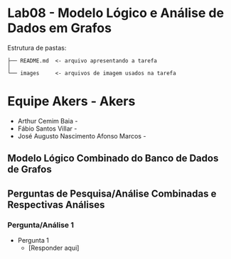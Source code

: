 # Lab08 - Modelo Lógico e Análise de Dados em Grafos
Estrutura de pastas:
```
├── README.md  <- arquivo apresentando a tarefa
│
└── images     <- arquivos de imagem usados na tarefa
```
# Equipe Akers - Akers
* Arthur Cemim Baia - 
* Fábio Santos Villar -
* José Augusto Nascimento Afonso Marcos - 
## Modelo Lógico Combinado do Banco de Dados de Grafos
## Perguntas de Pesquisa/Análise Combinadas e Respectivas Análises
### Pergunta/Análise 1
  * Pergunta 1
    * [Responder aqui]
